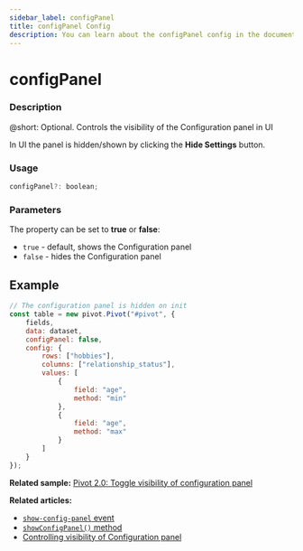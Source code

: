 ```yaml
---
sidebar_label: configPanel
title: configPanel Config
description: You can learn about the configPanel config in the documentation of the DHTMLX JavaScript Pivot library. Browse developer guides and API reference, try out code examples and live demos, and download a free 30-day evaluation version of DHTMLX Pivot.
---
```


# configPanel

### Description

@short: Optional. Controls the visibility of the Configuration panel in UI

In UI the panel is hidden/shown by clicking the **Hide Settings** button.

### Usage

~~~jsx  
configPanel?: boolean;
~~~

### Parameters

The property can be set to **true** or **false**:

- `true` - default, shows the Configuration panel
- `false` - hides the Configuration panel

## Example

~~~jsx {5}
// The configuration panel is hidden on init
const table = new pivot.Pivot("#pivot", {
    fields,
    data: dataset,
    configPanel: false,
    config: {
        rows: ["hobbies"],
        columns: ["relationship_status"],
        values: [
            {
                field: "age",
                method: "min"
            },
            {
                field: "age",
                method: "max"
            }
        ]
    }
});
~~~

**Related sample:** [Pivot 2.0: Toggle visibility of configuration panel](https://snippet.dhtmlx.com/1xq1x5bo)

**Related articles:**
- [`show-config-panel` event](/api/events/show-config-panel-event)
- [`showConfigPanel()` method](/api/methods/showconfigpanel-method)
- [Controlling visibility of Configuration panel](/guides/configuration#controlling-visibility-of-configuration-panel)
